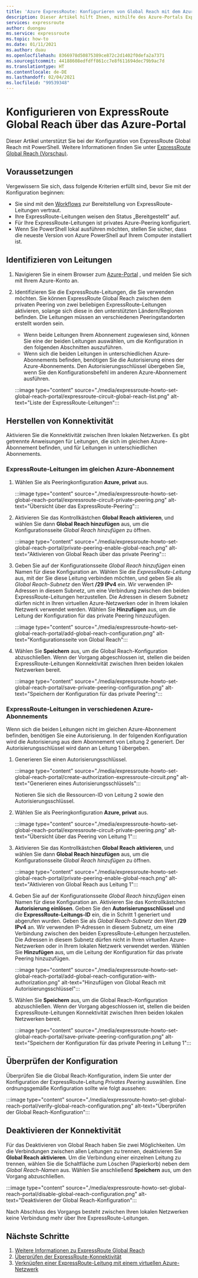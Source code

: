 ```yaml
---
title: 'Azure ExpressRoute: Konfigurieren von Global Reach mit dem Azure-Portal'
description: Dieser Artikel hilft Ihnen, mithilfe des Azure-Portals ExpressRoute-Leitungen miteinander zu verknüpfen, um ein privates Netzwerk zwischen Ihren lokalen Netzwerken aufzubauen und Global Reach zu aktivieren.
services: expressroute
author: duongau
ms.service: expressroute
ms.topic: how-to
ms.date: 01/11/2021
ms.author: duau
ms.openlocfilehash: 8366978d50875389ce872c2d1402f0defa2a7371
ms.sourcegitcommit: 44188608edfdff861cc7e8f611694dec79b9ac7d
ms.translationtype: HT
ms.contentlocale: de-DE
ms.lasthandoff: 02/04/2021
ms.locfileid: "99539348"
---
```

# <a name="configure-expressroute-global-reach-using-the-azure-portal"></a>Konfigurieren von ExpressRoute Global Reach über das Azure-Portal

Dieser Artikel unterstützt Sie bei der Konfiguration von ExpressRoute Global Reach mit PowerShell. Weitere Informationen finden Sie unter [ExpressRoute Global Reach (Vorschau)](expressroute-global-reach.md).

 ## <a name="before-you-begin"></a>Voraussetzungen

Vergewissern Sie sich, dass folgende Kriterien erfüllt sind, bevor Sie mit der Konfiguration beginnen:

* Sie sind mit den [Workflows](expressroute-workflows.md) zur Bereitstellung von ExpressRoute-Leitungen vertraut.
* Ihre ExpressRoute-Leitungen weisen den Status „Bereitgestellt“ auf.
* Für Ihre ExpressRoute-Leitungen ist privates Azure-Peering konfiguriert.
* Wenn Sie PowerShell lokal ausführen möchten, stellen Sie sicher, dass die neueste Version von Azure PowerShell auf Ihrem Computer installiert ist.

## <a name="identify-circuits"></a>Identifizieren von Leitungen

1. Navigieren Sie in einem Browser zum [Azure-Portal](https://portal.azure.com) , und melden Sie sich mit Ihrem Azure-Konto an.

2. Identifizieren Sie die ExpressRoute-Leitungen, die Sie verwenden möchten. Sie können ExpressRoute Global Reach zwischen dem privaten Peering von zwei beliebigen ExpressRoute-Leitungen aktivieren, solange sich diese in den unterstützten Ländern/Regionen befinden. Die Leitungen müssen an verschiedenen Peeringstandorten erstellt worden sein. 

   * Wenn beide Leitungen Ihrem Abonnement zugewiesen sind, können Sie eine der beiden Leitungen auswählen, um die Konfiguration in den folgenden Abschnitten auszuführen.
   * Wenn sich die beiden Leitungen in unterschiedlichen Azure-Abonnements befinden, benötigen Sie die Autorisierung eines der Azure-Abonnements. Den Autorisierungsschlüssel übergeben Sie, wenn Sie den Konfigurationsbefehl im anderen Azure-Abonnement ausführen.

    :::image type="content" source="./media/expressroute-howto-set-global-reach-portal/expressroute-circuit-global-reach-list.png" alt-text="Liste der ExpressRoute-Leitungen":::

## <a name="enable-connectivity"></a>Herstellen von Konnektivität

Aktivieren Sie die Konnektivität zwischen Ihren lokalen Netzwerken. Es gibt getrennte Anweisungen für Leitungen, die sich im gleichen Azure-Abonnement befinden, und für Leitungen in unterschiedlichen Abonnements.

### <a name="expressroute-circuits-in-the-same-azure-subscription"></a>ExpressRoute-Leitungen im gleichen Azure-Abonnement

1. Wählen Sie als Peeringkonfiguration **Azure, privat** aus. 

    :::image type="content" source="./media/expressroute-howto-set-global-reach-portal/expressroute-circuit-private-peering.png" alt-text="Übersicht über das ExpressRoute-Peering":::

1. Aktivieren Sie das Kontrollkästchen **Global Reach aktivieren**, und wählen Sie dann **Global Reach hinzufügen** aus, um die Konfigurationsseite *Global Reach hinzufügen* zu öffnen.

    :::image type="content" source="./media/expressroute-howto-set-global-reach-portal/private-peering-enable-global-reach.png" alt-text="Aktivieren von Global Reach über das private Peering":::

1. Geben Sie auf der Konfigurationsseite *Global Reach hinzufügen* einen Namen für diese Konfiguration an. Wählen Sie die *ExpressRoute-Leitung* aus, mit der Sie diese Leitung verbinden möchten, und geben Sie als *Global Reach-Subnetz* den Wert **/29 IPv4** ein. Wir verwenden IP-Adressen in diesem Subnetz, um eine Verbindung zwischen den beiden ExpressRoute-Leitungen herzustellen. Die Adressen in diesem Subnetz dürfen nicht in Ihren virtuellen Azure-Netzwerken oder in Ihrem lokalen Netzwerk verwendet werden. Wählen Sie **Hinzufügen** aus, um die Leitung der Konfiguration für das private Peering hinzuzufügen.

    :::image type="content" source="./media/expressroute-howto-set-global-reach-portal/add-global-reach-configuration.png" alt-text="Konfigurationsseite von Global Reach":::

1. Wählen Sie **Speichern** aus, um die Global Reach-Konfiguration abzuschließen. Wenn der Vorgang abgeschlossen ist, stellen die beiden ExpressRoute-Leitungen Konnektivität zwischen Ihren beiden lokalen Netzwerken bereit.

    :::image type="content" source="./media/expressroute-howto-set-global-reach-portal/save-private-peering-configuration.png" alt-text="Speichern der Konfiguration für das private Peering":::

### <a name="expressroute-circuits-in-different-azure-subscriptions"></a>ExpressRoute-Leitungen in verschiedenen Azure-Abonnements

Wenn sich die beiden Leitungen nicht im gleichen Azure-Abonnement befinden, benötigen Sie eine Autorisierung. In der folgenden Konfiguration wird die Autorisierung aus dem Abonnement von Leitung 2 generiert. Der Autorisierungsschlüssel wird dann an Leitung 1 übergeben.

1. Generieren Sie einen Autorisierungsschlüssel.

   :::image type="content" source="./media/expressroute-howto-set-global-reach-portal/create-authorization-expressroute-circuit.png" alt-text="Generieren eines Autorisierungsschlüssels"::: 

   Notieren Sie sich die Ressourcen-ID von Leitung 2 sowie den Autorisierungsschlüssel.

1. Wählen Sie als Peeringkonfiguration **Azure, privat** aus. 

    :::image type="content" source="./media/expressroute-howto-set-global-reach-portal/expressroute-circuit-private-peering.png" alt-text="Übersicht über das Peering von Leitung 1":::

1. Aktivieren Sie das Kontrollkästchen **Global Reach aktivieren**, und wählen Sie dann **Global Reach hinzufügen** aus, um die Konfigurationsseite *Global Reach hinzufügen* zu öffnen.

    :::image type="content" source="./media/expressroute-howto-set-global-reach-portal/private-peering-enable-global-reach.png" alt-text="Aktivieren von Global Reach aus Leitung 1":::

1. Geben Sie auf der Konfigurationsseite *Global Reach hinzufügen* einen Namen für diese Konfiguration an. Aktivieren Sie das Kontrollkästchen **Autorisierung einlösen**. Geben Sie den **Autorisierungsschlüssel** und die **ExpressRoute-Leitungs-ID** ein, die in Schritt 1 generiert und abgerufen wurden. Geben Sie als *Global Reach-Subnetz* den Wert **/29 IPv4** an. Wir verwenden IP-Adressen in diesem Subnetz, um eine Verbindung zwischen den beiden ExpressRoute-Leitungen herzustellen. Die Adressen in diesem Subnetz dürfen nicht in Ihren virtuellen Azure-Netzwerken oder in Ihrem lokalen Netzwerk verwendet werden. Wählen Sie **Hinzufügen** aus, um die Leitung der Konfiguration für das private Peering hinzuzufügen.

    :::image type="content" source="./media/expressroute-howto-set-global-reach-portal/add-global-reach-configuration-with-authorization.png" alt-text="Hinzufügen von Global Reach mit Autorisierungsschlüssel":::

1. Wählen Sie **Speichern** aus, um die Global Reach-Konfiguration abzuschließen. Wenn der Vorgang abgeschlossen ist, stellen die beiden ExpressRoute-Leitungen Konnektivität zwischen Ihren beiden lokalen Netzwerken bereit.

    :::image type="content" source="./media/expressroute-howto-set-global-reach-portal/save-private-peering-configuration.png" alt-text="Speichern der Konfiguration für das private Peering in Leitung 1":::

## <a name="verify-the-configuration"></a>Überprüfen der Konfiguration

Überprüfen Sie die Global Reach-Konfiguration, indem Sie unter der Konfiguration der ExpressRoute-Leitung *Privates Peering* auswählen. Eine ordnungsgemäße Konfiguration sollte wie folgt aussehen:

:::image type="content" source="./media/expressroute-howto-set-global-reach-portal/verify-global-reach-configuration.png" alt-text="Überprüfen der Global Reach-Konfiguration":::

## <a name="disable-connectivity"></a>Deaktivieren der Konnektivität

Für das Deaktivieren von Global Reach haben Sie zwei Möglichkeiten. Um die Verbindungen zwischen allen Leitungen zu trennen, deaktivieren Sie **Global Reach aktivieren**. Um die Verbindung einer einzelnen Leitung zu trennen, wählen Sie die Schaltfläche zum Löschen (Papierkorb) neben dem *Global Reach-Namen* aus. Wählen Sie anschließend **Speichern** aus, um den Vorgang abzuschließen.

:::image type="content" source="./media/expressroute-howto-set-global-reach-portal/disable-global-reach-configuration.png" alt-text="Deaktivieren der Global Reach-Konfiguration":::

Nach Abschluss des Vorgangs besteht zwischen Ihren lokalen Netzwerken keine Verbindung mehr über Ihre ExpressRoute-Leitungen.

## <a name="next-steps"></a>Nächste Schritte
1. [Weitere Informationen zu ExpressRoute Global Reach](expressroute-global-reach.md)
2. [Überprüfen der ExpressRoute-Konnektivität](expressroute-troubleshooting-expressroute-overview.md)
3. [Verknüpfen einer ExpressRoute-Leitung mit einem virtuellen Azure-Netzwerk](expressroute-howto-linkvnet-arm.md)
